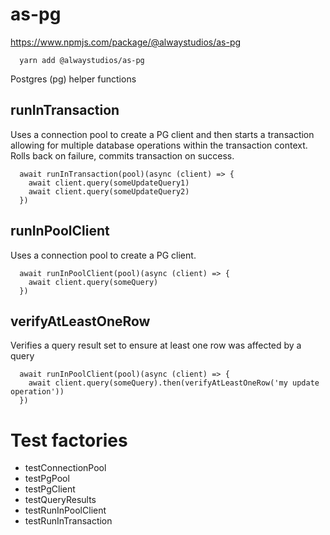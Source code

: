 # as-pg

https://www.npmjs.com/package/@alwaystudios/as-pg

```
  yarn add @alwaystudios/as-pg
```

Postgres (pg) helper functions

## runInTransaction

Uses a connection pool to create a PG client and then starts a transaction allowing for multiple database operations within the transaction context.
Rolls back on failure, commits transaction on success.

```
  await runInTransaction(pool)(async (client) => {
    await client.query(someUpdateQuery1)
    await client.query(someUpdateQuery2)
  })
```

## runInPoolClient

Uses a connection pool to create a PG client.

```
  await runInPoolClient(pool)(async (client) => {
    await client.query(someQuery)
  })
```

## verifyAtLeastOneRow

Verifies a query result set to ensure at least one row was affected by a query

```
  await runInPoolClient(pool)(async (client) => {
    await client.query(someQuery).then(verifyAtLeastOneRow('my update operation'))
  })
```

# Test factories

- testConnectionPool
- testPgPool
- testPgClient
- testQueryResults
- testRunInPoolClient
- testRunInTransaction
